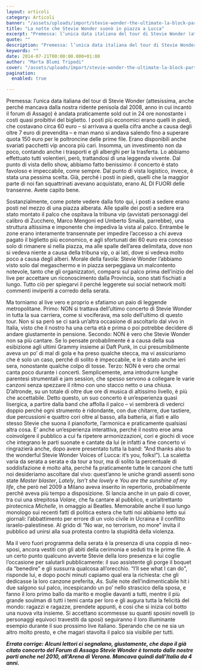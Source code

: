 ```yaml
---
layout: articoli
category: Articoli
banner: "/assets/uploads/import/stevie-wonder-the-ultimate-la-block-party-02.jpg"
title: "La notte che Stevie Wonder suonò in piazza a Lucca"
excerpt: "Premessa: l’unica data italiana del tour di Stevie Wonder (attesissima, anche perché mancava dalla nostra ridente penisola dal 2008, anno in cui incantò il forum di Assago) è andata praticamente sold out in 24 ore nonostante i costi quasi proibitivi del biglietto. I posti più economici erano quelli in piedi, che costavano circa 60 euro [&hellip"
quote: ""
description: "Premessa: l’unica data italiana del tour di Stevie Wonder (attesissima, anche perché mancava dalla nostra ridente penisola dal 2008, anno in cui incantò il forum di Assago) è andata praticamente sold out in 24 ore nonostante i costi quasi proibitivi del biglietto. I posti più economici erano quelli in piedi, che costavano circa 60 euro [&hellip"
keywords: ""
date: 2014-07-21T00:00:00.000+01:00
author: "Marta Blumi Tripodi"
cover: "/assets/uploads/import/stevie-wonder-the-ultimate-la-block-party-02.jpg"
pagination:
  enabled: true

---
```


[](https://hotmc.com/wp-content/uploads/2014/07/stevie-wonder-the-ultimate-la-block-party-02.jpg)

Premessa: l’unica data italiana del tour di Stevie Wonder (attesissima, anche perché mancava dalla nostra ridente penisola dal 2008, anno in cui incantò il forum di Assago) è andata praticamente sold out in 24 ore nonostante i costi quasi proibitivi del biglietto. I posti più economici erano quelli in piedi, che costavano circa 60 euro – si arrivava a quella cifra anche a causa degli oltre 7 euro di prevendita – e man mano si andava salendo fino a superare quota 150 euro per le poltroncine delle prime file. Erano disponibili anche svariati pacchetti vip ancora più cari. Insomma, un investimento non da poco, contando anche i trasporti e gli alberghi per la trasferta. Lo abbiamo effettuato tutti volentieri, però, trattandosi di una leggenda vivente. Dal punto di vista dello show, abbiamo fatto benissimo: il concerto è stato favoloso e impeccabile, come sempre. Dal punto di vista logistico, invece, è stata una pessima scelta. Già, perché i posti in piedi, quelli che la maggior parte di noi fan squattrinati avevano acquistato, erano AL DI FUORI delle transenne. Avete capito bene.

[](https://hotmc.com/wp-content/uploads/2014/07/mappa%5Fingressi.jpg)

Sostanzialmente, come potete vedere dalla foto qui, i posti a sedere erano posti nel mezzo di una piazza alberata. Alle spalle dei posti a sedere era stato montato il palco che ospitava la tribuna vip (avvistati personaggi del calibro di Zucchero, Marco Mengoni ed Umberto Smaila, parrebbe), una struttura altissima e imponente che impediva la vista al palco. Entrambe le zone erano interamente transennate per impedire l’accesso a chi aveva pagato il biglietto più economico, e agli sfortunati dei 60 euro era concesso solo di rimanere sì nella piazza, ma alle spalle dell’area delimitata, dove non si vedeva niente a causa della tribuna vip, o ai lati, dove si vedeva molto poco a causa degli alberi. Morale della favola: Stevie Wonder l’abbiamo visto solo dal megaschermo e in piazza serpeggiava un malcontento notevole, tanto che gli organizzatori, comparsi sul palco prima dell’inizio del live per accettare un riconoscimento dalla Provincia, sono stati fischiati a lungo. Tutto ciò per spiegarvi il perché leggerete sui social network molti commenti inviperiti a corredo della serata.

Ma torniamo al live vero e proprio e sfatiamo un paio di leggende metropolitane. Primo: NON si trattava dell’ultimo concerto di Stevie Wonder in tutta la sua carriera, come si vociferava, ma solo dell’ultimo di questo tour. Non si sa però se ci sarà un’altra occasione di ascoltarlo dal vivo in Italia, visto che il nostro ha una certa età e prima o poi potrebbe decidere di andare giustamente in pensione. Secondo: NON è vero che Stevie Wonder non sa più cantare. Se lo pensate probabilmente è a causa della sua esibizione agli ultimi Grammy insieme ai Daft Punk, in cui presumibilmente aveva un po’ di mal di gola e ha preso qualche stecca, ma vi assicuriamo che è solo un caso, perché di solito è impeccabile, e lo è stato anche ieri sera, nonostante qualche colpo di tosse. Terzo: NON è vero che ormai canta poco durante i concerti. Semplicemente, ama introdurre lunghe parentesi strumentali e jam session, che spesso servono a collegare le varie canzoni senza spezzare il ritmo con uno stacco netto o una chiusa. D’altronde, su un totale di oltre due ore di musica di altissimo livello, è più che accettabile. Detto questo, un suo concerto è un’esperienza quasi lisergica, a partire dalla band che affolla il palco – vi sembrerà di vederci doppio perché ogni strumento è ridondante, con due chitarre, due tastiere, due percussioni e quattro cori oltre al basso, alla batteria, ai fiati e allo stesso Stevie che suona il pianoforte, l’armonica e praticamente qualsiasi altra cosa. E’ anche un’esperienza interattiva, perché il nostro eroe ama coinvolgere il pubblico a cui fa ripetere armonizzazioni, cori e giochi di voce che integrano le parti suonate e cantate da lui (e infatti a fine concerto vi ringrazierà anche, dopo avere presentato tutta la band: “And thanks also to the wonderful Stevie Wonder Voices of Lucca: it’s you, folks!”). La scaletta varia da serata a serata e da tour a tour, ma di solito la percentuale di soddisfazione è molto alta, perché fa praticamente tutte le canzoni che tutti noi desideriamo ascoltare dal vivo: quest’anno le uniche grandi assenti sono state _Master blaster_, _Lately_, _Isn’t she lovely_ e _You are the sunshine of my life_, che però nel 2009 a Milano aveva inserito in repertorio, probabilmente perché aveva più tempo a disposizione. Si lancia anche in un paio di cover, tra cui una strepitosa _Volare_, che fa cantare al pubblico, e un’altrettanto pirotecnica _Michelle_, in omaggio ai Beatles. Memorabile anche il suo lungo monologo sui recenti fatti di politica estera che tutti noi abbiamo letto sui giornali: l’abbattimento per errore di un volo civile in Ucraina e il conflitto israelo-palestinese. Al grido di “No war, no terrorism, no more” invita il pubblico ad unirsi alla sua protesta contro la stupidità della violenza.

Ma il vero fuori programma della serata è la presenza di una coppia di neo-sposi, ancora vestiti con gli abiti della cerimonia e seduti tra le prime file. A un certo punto qualcuno avverte Stevie della loro presenza e lui coglie l’occasione per salutarli pubblicamente: il suo assistente gli porge il boquet da “benedire” e gli sussurra qualcosa all’orecchio. “I’ll see what I can do”, risponde lui, e dopo pochi minuti capiamo qual era la richiesta: che gli dedicasse la loro canzone preferita, _As._ Sulle note dell’indimenticabile hit i due salgono sul palco, incespicando un po’ nello strascico della sposa, e fanno il loro primo ballo da marito e moglie davanti a tutti, mentre il più grande soulman di tutti i temi canta per loro e gli augura tutta la felicità del mondo: ragazzi e ragazze, prendete appunti, è così che si inizia col botto una nuova vita insieme. Si accettano scommesse su quanti sposini novelli (o personaggi equivoci travestiti da sposi) seguiranno il loro illuminante esempio durante il suo prossimo live italiano. Sperando che ce ne sia un altro molto presto, e che magari stavolta il palco sia visibile per tutti.

_**Errata corrige: Alcuni lettori ci segnalano, giustamente, che dopo il già citato concerto del Forum di Assago Stevie Wonder è tornato dalle nostre parti anche nel 2010, all’Arena di Verona. Mancava quindi dall’Italia da 4 anni.**_